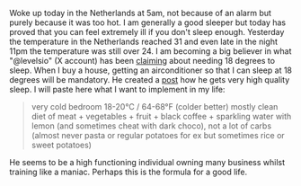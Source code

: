 Woke up today in the Netherlands at 5am, not because of an alarm but purely because it was too hot. I am generally a good sleeper but today has proved that you can feel extremely ill if you don't sleep enough.
Yesterday the temperature in the Netherlands reached 31 and even late in the night 11pm the temperature was still over 24. 
I am becoming a big believer in what "@levelsio" (X account) has been [claiming](https://x.com/levelsio/status/1804515556269129729) about needing 18 degrees to sleep. When I buy a house, getting an airconditioner so that I can sleep at 18 degrees will be mandatory. 
He created a [post](https://x.com/levelsio/status/1916463913681461480) how he gets very high quality sleep. I will paste here what I want to implement in my life:
> very cold bedroom 18-20°C / 64-68°F (colder better)
>  mostly clean diet of meat + vegetables + fruit + black coffee + sparkling water with lemon (and sometimes cheat with dark choco), not a lot of carbs (almost never pasta or regular potatoes for ex but sometimes rice or sweet potatoes)

He seems to be a high functioning individual owning many business whilst training like a maniac. Perhaps this is the formula for a good life.